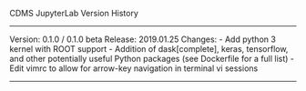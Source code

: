 CDMS JupyterLab Version History 

-----

Version: 0.1.0 / 0.1.0 beta
Release: 2019.01.25
Changes: 
	- Add python 3 kernel with ROOT support
	- Addition of dask[complete], keras, tensorflow, and other potentially useful Python packages (see Dockerfile for a full list)
	- Edit vimrc to allow for arrow-key navigation in terminal vi sessions


-----
